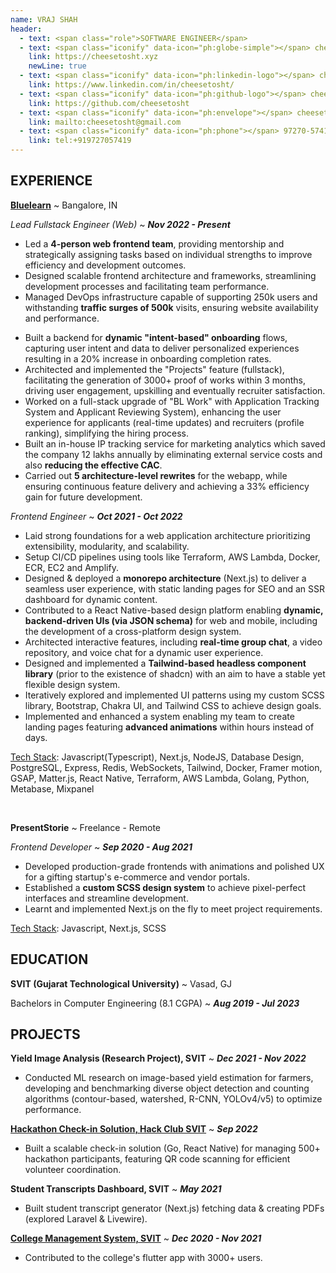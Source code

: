 ```yaml
---
name: VRAJ SHAH
header:
  - text: <span class="role">SOFTWARE ENGINEER</span>
  - text: <span class="iconify" data-icon="ph:globe-simple"></span> cheesetosht.xyz
    link: https://cheesetosht.xyz
    newLine: true
  - text: <span class="iconify" data-icon="ph:linkedin-logo"></span> cheesetosht
    link: https://www.linkedin.com/in/cheesetosht/
  - text: <span class="iconify" data-icon="ph:github-logo"></span> cheesetosht
    link: https://github.com/cheesetosht
  - text: <span class="iconify" data-icon="ph:envelope"></span> cheesetosht@gmail.com
    link: mailto:cheesetosht@gmail.com
  - text: <span class="iconify" data-icon="ph:phone"></span> 97270-57419
    link: tel:+919727057419
---
```


## EXPERIENCE

[**Bluelearn**](https://www.bluelearn.in/) 
  ~ Bangalore, IN

*Lead Fullstack Engineer (Web)*
  ~ ***Nov 2022 - Present***

- Led a **4-person web frontend team**, providing mentorship and strategically assigning tasks based on individual strengths to improve efficiency and development outcomes.
- Designed scalable frontend architecture and frameworks, streamlining development processes and facilitating team performance.
- Managed DevOps infrastructure capable of supporting 250k users and withstanding **traffic surges of 500k** visits, ensuring website availability and performance.
<!-- - Built several backend features end-to-end, right from database design to REST apis. -->
- Built a backend for **dynamic "intent-based" onboarding** flows, capturing user intent and data to deliver personalized experiences resulting in a 20% increase in onboarding completion rates.
- Architected and implemented the "Projects" feature (fullstack), facilitating the generation of 3000+ proof of works within 3 months, driving user engagement, upskilling and eventually recruiter satisfaction.
- Worked on a full-stack upgrade of "BL Work" with Application Tracking System and Applicant Reviewing System), enhancing the user experience for applicants (real-time updates) and recruiters (profile ranking), simplifying the hiring process.
- Built an in-house IP tracking service for marketing analytics which saved the company 12 lakhs annually by eliminating external service costs and also **reducing the effective CAC**.
- Carried out **5 architecture-level rewrites** for the webapp, while ensuring continuous feature delivery and achieving a 33% efficiency gain for future development.

*Frontend Engineer*
  ~ ***Oct 2021 - Oct 2022***

- Laid strong foundations for a web application architecture prioritizing extensibility, modularity, and scalability.
- Setup CI/CD pipelines using tools like Terraform, AWS Lambda, Docker, ECR, EC2 and Amplify.
- Designed & deployed a **monorepo architecture** (Next.js) to deliver a seamless user experience, with static landing pages for SEO and an SSR dashboard for dynamic content.
- Contributed to a React Native-based design platform enabling **dynamic, backend-driven UIs (via JSON schema)** for web and mobile, including the development of a cross-platform design system.
- Architected interactive features, including **real-time group chat**, a video repository, and voice chat for a dynamic user experience.
- Designed and implemented a **Tailwind-based headless component library** (prior to the existence of shadcn) with an aim to have a stable yet flexible design system.
- Iteratively explored and implemented UI patterns using my custom SCSS library, Bootstrap, Chakra UI, and Tailwind CSS to achieve design goals.
- Implemented and enhanced a system enabling my team to create landing pages featuring **advanced animations** within hours instead of days.

<u>Tech Stack</u>: Javascript(Typescript), Next.js, NodeJS, Database Design, PostgreSQL, Express, Redis, WebSockets, Tailwind, Docker, Framer motion, GSAP, Matter.js, React Native, Terraform, AWS Lambda, Golang, Python, Metabase, Mixpanel

<br>

**PresentStorie**
  ~ Freelance - Remote

*Frontend Developer*
  ~ ***Sep 2020 - Aug 2021***

- Developed production-grade frontends with animations and polished UX for a gifting startup's e-commerce and vendor portals.
- Established a **custom SCSS design system** to achieve pixel-perfect interfaces and streamline development.
- Learnt and implemented Next.js on the fly to meet project requirements.

<u>Tech Stack</u>: Javascript, Next.js, SCSS


## EDUCATION

**SVIT (Gujarat Technological University)**
  ~ Vasad, GJ

Bachelors in Computer Engineering (8.1 CGPA)
  ~ ***Aug 2019 - Jul 2023***


## PROJECTS

**Yield Image Analysis (Research Project), SVIT**
  ~ ***Dec 2021 - Nov 2022***
- Conducted ML research on image-based yield estimation for farmers, developing and benchmarking diverse object detection and counting algorithms (contour-based, watershed, R-CNN, YOLOv4/v5) to optimize performance.

**[Hackathon Check-in Solution, Hack Club SVIT](https://github.com/cheesetosht/hackathon-backend)**
  ~ ***Sep 2022***
- Built a scalable check-in solution (Go, React Native) for managing 500+ hackathon participants, featuring QR code scanning for efficient volunteer coordination.

**Student Transcripts Dashboard, SVIT**
  ~ ***May 2021***
- Built student transcript generator (Next.js) fetching data & creating PDFs (explored Laravel & Livewire).

**[College Management System, SVIT](https://play.google.com/store/apps/details?id=edu.svit.vasad.cmsapp)**
  ~ ***Dec 2020 - Nov 2021***
- Contributed to the college's flutter app with 3000+ users.